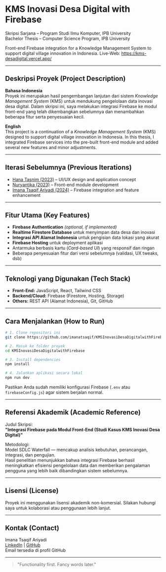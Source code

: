 # KMS Inovasi Desa Digital with Firebase

Skripsi Sarjana – Program Studi Ilmu Komputer, IPB University  
Bachelor Thesis – Computer Science Program, IPB University

Front-end Firebase integration for a Knowledge Management System to support digital village innovation in Indonesia.
Live-Web: https://kms-desadigital.vercel.app/

---

## Deskripsi Proyek (Project Description)

**Bahasa Indonesia**  
Proyek ini merupakan hasil pengembangan lanjutan dari sistem *Knowledge Management System* (KMS) untuk mendukung pengelolaan data inovasi desa digital. Dalam skripsi ini, saya melakukan integrasi Firebase ke modul front-end yang telah dikembangkan sebelumnya dan menambahkan beberapa fitur serta penyesuaian kecil.

**English**  
This project is a continuation of a *Knowledge Management System* (KMS) designed to support digital village innovation in Indonesia. In this thesis, I integrated Firebase services into the pre-built front-end module and added several new features and minor adjustments.

---

## Iterasi Sebelumnya (Previous Iterations)

-  [Hana Tasnim (2023)]([https://github.com/](https://www.linkedin.com/in/hanatasnim/)) – UI/UX design and application concept  
-  [Nuryantika (2023)](https://github.com/fitrianurynt/desa-digital) – Front-end module development  
-  [Imana Tsaqif Ariyadi (2024)](https://github.com/imanatsaqif/KMSInovasiDesaDigitalwithFirebase) – Firebase integration and feature enhancement

---

## Fitur Utama (Key Features)

- **Firebase Authentication** *(optional, if implemented)*
- **Realtime Firestore Database** untuk menyimpan data desa dan inovasi
- **Integrasi API Alamat Indonesia** untuk pengisian data lokasi yang akurat
- **Firebase Hosting** untuk deployment aplikasi
- Antarmuka berbasis kartu (*Card-based UI*) yang responsif dan ringan
- Beberapa penyesuaian fitur dari versi sebelumnya (validasi, UX tweaks, dsb)

---

##  Teknologi yang Digunakan (Tech Stack)

- **Front-End:** JavaScript, React, Tailwind CSS  
- **Backend/Cloud:** Firebase (Firestore, Hosting, Storage)  
- **Others:** REST API (Alamat Indonesia), Git, GitHub

---


## Cara Menjalankan (How to Run)

```bash
# 1. Clone repositori ini
git clone https://github.com/imanatsaqif/KMSInovasiDesaDigitalwithFirebase

# 2. Masuk ke folder proyek
cd KMSInovasiDesaDigitalwithFirebase

# 3. Install dependencies
npm install

# 4. Jalankan aplikasi secara lokal
npm run dev
```

Pastikan Anda sudah memiliki konfigurasi Firebase (`.env` atau `firebaseConfig.js`) agar sistem berjalan normal.

---

## Referensi Akademik (Academic Reference)

Judul Skripsi:  
**"Integrasi Firebase pada Modul Front-End (Studi Kasus KMS Inovasi Desa Digital)"**

Metodologi:  
Model SDLC Waterfall — mencakup analisis kebutuhan, perancangan, integrasi, dan pengujian.  
Hasil penelitian menunjukkan bahwa integrasi Firebase berhasil meningkatkan efisiensi pengelolaan data dan memberikan pengalaman pengguna yang lebih baik dibandingkan sistem sebelumnya.

---

## Lisensi (License)

Proyek ini menggunakan lisensi akademik non-komersial. Silakan hubungi saya untuk kolaborasi atau penggunaan lebih lanjut.

---

## Kontak (Contact)

Imana Tsaqif Ariyadi  
[LinkedIn](https://linkedin.com/in/imanatsaqif) | [GitHub](https://github.com/imanatsaqif)  
Email tersedia di profil GitHub

---

> "Functionality first. Fancy words later."

